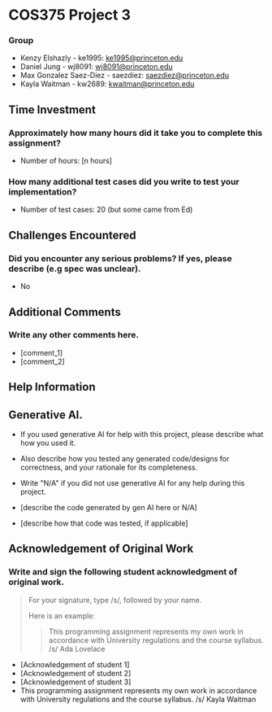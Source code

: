 # COS375 Project 3

### Group

- Kenzy Elshazly - ke1995: ke1995@princeton.edu
- Daniel Jung - wj8091: wj8091@princeton.edu
- Max Gonzalez Saez-Diez - saezdiez: saezdiez@princeton.edu
- Kayla Waitman - kw2689: kwaitman@princeton.edu

## Time Investment

### Approximately how many hours did it take you to complete this assignment?

- Number of hours: [n hours]

### How many additional test cases did you write to test your implementation?

- Number of test cases: 20 (but some came from Ed)

## Challenges Encountered

### Did you encounter any serious problems? If yes, please describe (e.g spec was unclear).

- No

## Additional Comments

### Write any other comments here.

- [comment_1]
- [comment_2]

## Help Information

## Generative AI.

- If you used generative AI for help with this project, please describe what how you used it.
- Also describe how you tested any generated code/designs for correctness, and your rationale for its completeness.
- Write "N/A" if you did not use generative AI for any help during this project.


- [describe the code generated by gen AI here or N/A]
- [describe how that code was tested, if applicable]

## Acknowledgement of Original Work

### Write and sign the following student acknowledgment of original work.

> For your signature, type /s/, followed by your name.
> 
> Here is an example:
>
>> This programming assignment represents my own work in accordance with University regulations and the course syllabus.  /s/ Ada Lovelace

- [Acknowledgement of student 1]
- [Acknowledgement of student 2]
- [Acknowledgement of student 3]
- This programming assignment represents my own work in accordance with University regulations and the course syllabus.  /s/ Kayla Waitman
